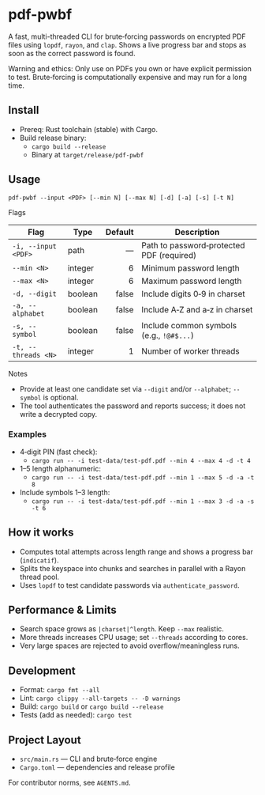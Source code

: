 # pdf-pwbf

A fast, multi-threaded CLI for brute‑forcing passwords on encrypted PDF files using `lopdf`, `rayon`, and `clap`. Shows a live progress bar and stops as soon as the correct password is found.

Warning and ethics: Only use on PDFs you own or have explicit permission to test. Brute‑forcing is computationally expensive and may run for a long time.

## Install
- Prereq: Rust toolchain (stable) with Cargo.
- Build release binary:
  - `cargo build --release`
  - Binary at `target/release/pdf-pwbf`

## Usage
```
pdf-pwbf --input <PDF> [--min N] [--max N] [-d] [-a] [-s] [-t N]
```
Flags

| Flag | Type | Default | Description |
|---|---|---:|---|
| `-i, --input <PDF>` | path | — | Path to password‑protected PDF (required) |
| `--min <N>` | integer | 6 | Minimum password length |
| `--max <N>` | integer | 6 | Maximum password length |
| `-d, --digit` | boolean | false | Include digits 0‑9 in charset |
| `-a, --alphabet` | boolean | false | Include A‑Z and a‑z in charset |
| `-s, --symbol` | boolean | false | Include common symbols (e.g., `!@#$...`) |
| `-t, --threads <N>` | integer | 1 | Number of worker threads |

Notes
- Provide at least one candidate set via `--digit` and/or `--alphabet`; `--symbol` is optional.
- The tool authenticates the password and reports success; it does not write a decrypted copy.

### Examples
- 4‑digit PIN (fast check):
  - `cargo run -- -i test-data/test-pdf.pdf --min 4 --max 4 -d -t 4`
- 1–5 length alphanumeric:
  - `cargo run -- -i test-data/test-pdf.pdf --min 1 --max 5 -d -a -t 8`
- Include symbols 1–3 length:
  - `cargo run -- -i test-data/test-pdf.pdf --min 1 --max 3 -d -a -s -t 6`

## How it works
- Computes total attempts across length range and shows a progress bar (`indicatif`).
- Splits the keyspace into chunks and searches in parallel with a Rayon thread pool.
- Uses `lopdf` to test candidate passwords via `authenticate_password`.

## Performance & Limits
- Search space grows as `|charset|^length`. Keep `--max` realistic.
- More threads increases CPU usage; set `--threads` according to cores.
- Very large spaces are rejected to avoid overflow/meaningless runs.

## Development
- Format: `cargo fmt --all`
- Lint: `cargo clippy --all-targets -- -D warnings`
- Build: `cargo build` or `cargo build --release`
- Tests (add as needed): `cargo test`

## Project Layout
- `src/main.rs` — CLI and brute‑force engine
- `Cargo.toml` — dependencies and release profile

For contributor norms, see `AGENTS.md`.
